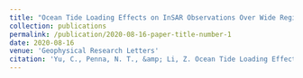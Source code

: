 ```yaml
---
title: "Ocean Tide Loading Effects on InSAR Observations Over Wide Regions"
collection: publications
permalink: /publication/2020-08-16-paper-title-number-1
date: 2020-08-16
venue: 'Geophysical Research Letters'
citation: 'Yu, C., Penna, N. T., &amp; Li, Z. Ocean Tide Loading Effects on InSAR Observations Over Wide Regions. Geophysical Research Letters, e2020GL088184.'
---
```


